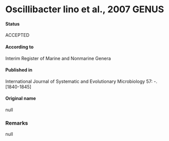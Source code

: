 Oscillibacter Iino et al., 2007 GENUS
=======

#### Status
ACCEPTED

#### According to
Interim Register of Marine and Nonmarine Genera

#### Published in
International Journal of Systematic and Evolutionary Microbiology 57: -. [1840-1845]

#### Original name
null

### Remarks
null